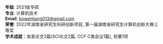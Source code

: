 **年级**: 2021级专硕  
**专业**: 计算机技术  
**Email**: bowenliang013@gmail.com   
**荣誉**: 2022年湖南省研究生科研创新项目, 第一届湖南省研究生计算机创新大赛三等奖  
**学术成就**：发表论文3篇(SCI论文2篇, CCF C类会议1篇), 软著1项  
